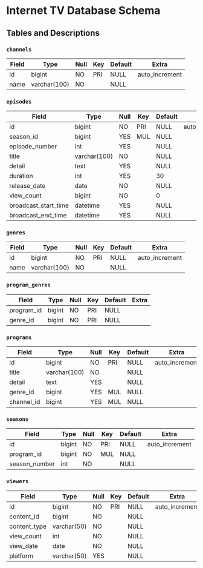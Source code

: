 # Internet TV Database Schema

## Tables and Descriptions

### `channels`
| Field | Type         | Null | Key | Default | Extra          |
|-------|--------------|------|-----|---------|----------------|
| id    | bigint       | NO   | PRI | NULL    | auto_increment |
| name  | varchar(100) | NO   |     | NULL    |                |

### `episodes`
| Field                | Type         | Null | Key | Default | Extra          |
|----------------------|--------------|------|-----|---------|----------------|
| id                   | bigint       | NO   | PRI | NULL    | auto_increment |
| season_id            | bigint       | YES  | MUL | NULL    |                |
| episode_number       | int          | YES  |     | NULL    |                |
| title                | varchar(100) | NO   |     | NULL    |                |
| detail               | text         | YES  |     | NULL    |                |
| duration             | int          | YES  |     | 30      |                |
| release_date         | date         | NO   |     | NULL    |                |
| view_count           | bigint       | NO   |     | 0       |                |
| broadcast_start_time | datetime     | YES  |     | NULL    |                |
| broadcast_end_time   | datetime     | YES  |     | NULL    |                |

### `genres`
| Field | Type         | Null | Key | Default | Extra          |
|-------|--------------|------|-----|---------|----------------|
| id    | bigint       | NO   | PRI | NULL    | auto_increment |
| name  | varchar(100) | NO   |     | NULL    |                |

### `program_genres`
| Field      | Type   | Null | Key | Default | Extra |
|------------|--------|------|-----|---------|-------|
| program_id | bigint | NO   | PRI | NULL    |       |
| genre_id   | bigint | NO   | PRI | NULL    |       |

### `programs`
| Field      | Type         | Null | Key | Default | Extra          |
|------------|--------------|------|-----|---------|----------------|
| id         | bigint       | NO   | PRI | NULL    | auto_increment |
| title      | varchar(100) | NO   |     | NULL    |                |
| detail     | text         | YES  |     | NULL    |                |
| genre_id   | bigint       | YES  | MUL | NULL    |                |
| channel_id | bigint       | YES  | MUL | NULL    |                |

### `seasons`
| Field         | Type   | Null | Key | Default | Extra          |
|---------------|--------|------|-----|---------|----------------|
| id            | bigint | NO   | PRI | NULL    | auto_increment |
| program_id    | bigint | NO   | MUL | NULL    |                |
| season_number | int    | NO   |     | NULL    |                |

### `viewers`
| Field        | Type        | Null | Key | Default | Extra          |
|--------------|-------------|------|-----|---------|----------------|
| id           | bigint      | NO   | PRI | NULL    | auto_increment |
| content_id   | bigint      | NO   |     | NULL    |                |
| content_type | varchar(50) | NO   |     | NULL    |                |
| view_count   | int         | NO   |     | NULL    |                |
| view_date    | date        | NO   |     | NULL    |                |
| platform     | varchar(50) | YES  |     | NULL    |                |
